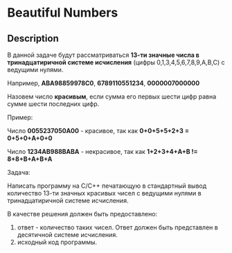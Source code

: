 # Beautiful Numbers

## Description

В данной задаче будут рассматриваться **13-ти значные числа в тринадцатиричной системе исчисления** (цифры 0,1,3,4,5,6,7,8,9,A,B,C) с ведущими нулями.

Например, **ABA98859978C0**, **6789110551234**, **0000007000000**

Назовем число **красивым**, если сумма его первых шести цифр равна сумме шести последних цифр.

Пример:

Число **0055237050A00** - красивое, так как **0+0+5+5+2+3 = 0+5+0+A+0+0**

Число **1234AB988BABA** - некрасивое, так как **1+2+3+4+A+B != 8+8+B+A+B+A**

Задача:

Написать программу на С/С++ печатающую в стандартный вывод количество 13-ти значных красивых чисел с ведущими нулями в тринадцатиричной системе исчисления.

В качестве решения должен быть предоставлено:
1) ответ - количество таких чисел. Ответ должен быть представлен в десятичной системе исчисления.
2) исходный код программы.
